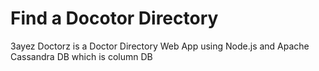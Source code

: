 # Find a Docotor Directory
3ayez Doctorz is a Doctor Directory Web App using Node.js and Apache Cassandra DB which is column DB
